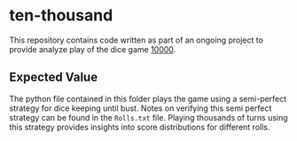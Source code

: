 # ten-thousand

This repository contains code written as part of an ongoing project to provide analyze play of the dice game [10000](https://en.wikipedia.org/wiki/Dice_10000).

## Expected Value

The python file contained in this folder plays the game using a semi-perfect strategy for dice keeping until bust. Notes on verifying this semi perfect strategy can be found in the `Rolls.txt` file. Playing thousands of turns using this strategy provides insights into score distributions for different rolls.

